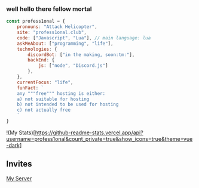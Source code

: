 ### well hello there fellow mortal

```js
const profess1onal = {
    pronouns: "Attack Helicopter",
    site: "profess1onal.club",
    code: ["Javascript", "Lua"], // main language: lua
    askMeAbout: ["programming", "life"],
    technologies: {
        discordBot: ["in the making, soon:tm:"],
        backEnd: {
            js: ["node", "Discord.js"]
        },
    },
    currentFocus: "life",
    funFact: `
    any """free""" hosting is either:
    a) not suitable for hosting
    b) not intended to be used for hosting
    c) not actually free
    `
}
```
!(My Stats)[https://github-readme-stats.vercel.app/api?username=profess1onal&count_private=true&show_icons=true&theme=vue-dark]

## Invites
[My Server](https://discord.profess1onal.club)
